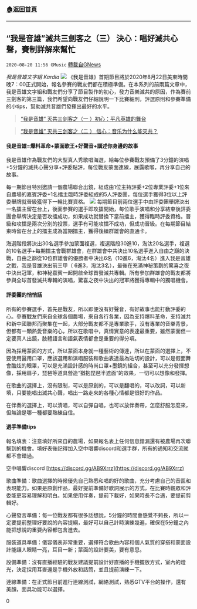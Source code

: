 ###  [:house:返回首頁](https://github.com/ourhimalayas/txt)
---

## “我是音雄”滅共三劍客之（三） 決心：唱好滅共心聲，賽制詳解來幫忙
`2020-08-20 11:56 GMusic` [轉載自GNews](https://gnews.org/zh-hant/307816/)

*我是音雄文字組 Kardia*
![](https://s3.amazonaws.com/gnews-media-offload/wp-content/uploads/2020/08/20114245/image0-7.jpg)
《我是音雄》首期節目將於2020年8月22日美東時間晚7：00正式開始，報名參賽的戰友們都在積極準備。在本系列的前兩篇文章中， 我是音雄文字組和戰友們分享了節目製作的初心，發力音樂滅共的原因，作為賽前三劍客的第三篇，我們希望向戰友們仔細說明一下比賽細則，評選原則和參賽準備的小tips，幫助滅共音雄們發揮出最好的水平。

> [“我是音雄” 灭共三剑客之（一 ）初心：平凡英雄的舞台](https://gnews.org/zh-hans/298387/)

> [“我是音雄” 灭共三剑客之（二 ） 信心：音乐为什么能灭共？](https://gnews.org/zh-hans/300504/)

####  **我是音雄=爆料革命+蒙面歌王+好聲音+講述你身邊的故事** 

我是音雄作為戰友們的大型真人秀歌唱海選，給每位參賽戰友預備了3分鐘的演唱+5分鐘的滅共心聲分享+評委點評，每位戰友蒙面連線，展露歌喉，再分享自己的故事。

每一期節目特別邀請一個農場聯合出鏡，組成由1位主持評委+2位專業評委+1位來自農場的嘉賓評委+1名擂主臨時評委組成的5人評委團，每位選手獲得3位以上評委舉牌就晉級獲得下一輪比賽資格。
![](https://s3.amazonaws.com/gnews-media-offload/wp-content/uploads/2020/08/20113828/%E6%88%91%E6%98%AF%E9%9F%B3%E9%9B%84-%E6%AF%94%E8%B5%9B%E8%AF%B4%E6%98%8Epic-scaled.jpg)
每期節目前兩位選手中由評委團舉牌決出一名擂主留在台上，後面參賽的選手即攻擂開始，每位歌手演唱和分享結束後評委團會舉牌決定是否攻擂成功，如果成功就替換下當前擂主，獲得臨時評委資格。晉級和攻擂是兩次分別的投票，選手有可能攻擂不成功，但成功晉級。在每期節目結束時留在台上的擂主成為當期擂主，獲得後續群雄會的直通卡。

海選階段將決出30名選手參加蒙面複選，複選階段30進10，淘汰20名選手，複選的10名選手+每期擂主會戰群雄會，在群雄會中共決出10名選手進入自由之巔的決戰，自由之巔從10位群雄會的優勝者中決出6名（10進6，淘汰4名）進入我是音雄之戰，我是音雄決出前三甲（ 6進3，淘汰3名），最後在充滿神秘策劃的驚喜之夜中決出冠軍，和神秘嘉賓一起開啟全球首發滅共專輯。所有參加群雄會的戰友都將參與全球首發滅共專輯的演唱，驚喜之夜中決出的冠軍將獲得專輯中的獨唱機會。

####  **評委團的悄悄話** 

所有的參賽選手，首先是戰友，所以即便沒有好聲音，有好故事也能打動評委的心。參賽戰友們來自全球各個農場，來自各行各業，因為支持爆料革命，支持滅共和新中國聯邦而聚集在一起，大部分戰友都不是專業歌手，沒有專業的音樂背景，但都有一顆熱愛音樂的心，所以在歌唱中，真情實意的表達最重要，雖然蒙面但一定要真人出鏡，肢體語言和語氣表情都會是重要的得分項。

因為採用蒙面的方式，所以蒙面本身就一種藝術的傳達，所以在蒙面的選擇上，不要使用醫用口罩，應該選用和演唱服裝和歌曲表達最為貼切的設計，可以是假面舞會酷炫的眼罩，可以是充滿設計感的時尚口罩+墨鏡的組合，甚至可以充分發揮想像，採用扇子，琵琶等道具營造“猶抱琵琶半遮面”的效果，一切可以想像和發揮。

在歌曲的選擇上，沒有限制，可以是原創的，可以是翻唱的，可以改詞，可以新填，只要能唱出滅共心聲，唱出一路走來的各種心情都是很好的作品。

在伴奏的選擇上，可以清唱，可以自彈自唱，也可以放伴奏帶，怎麼舒服怎麼來，但無論是哪一種都要熟練自信。

####  **選手準備tips** 

報名填表：注意填好所來自的農場，如果報名表上任何信息錯漏還有被農場再次聯繫到的機會。填好表後記得加入空中唱響discord和選手群，所有的通知和交流就都不會錯過。

空中唱響discord [https://discord.gg/AB9Xrrz](https://discord.gg/AB9Xrrz)

歌曲準備：歌曲選擇的時候優先自己熟悉和唱的好的歌曲，充分考慮自己的音區和表現能力。如果是原創作品，最好提前準備好歌詞展示的方式，在比賽時觀眾和評委能更容易理解和明白。如果使用伴奏，提前下載好，如果時長不合適，要提前剪輯好。

心聲發言準備：每一位戰友都有很多話想說，5分鐘的時間會感覺不夠長，所以一定要提前整理好要說的內容提綱，最好可以自己計時演練幾遍，確保在5分鐘之內能把想說的重要內容都包含進去。

服裝道具準備：儀容儀表非常重要，選擇符合歌曲內容和個人氣質的穿搭和蒙面設計能讓人眼睛一亮，耳目一新；蒙面的設計要美，要有意思。

設備準備：沒有直播經驗的戰友建議提前設計好直播的手機擺放方式，室內的燈光，決定採用耳麥還是手機外放和話筒，並且提前演練一下。

連線準備：在正式節目前進行連線測試，網絡測試，熟悉GTV平台的操作，還有美顏，面具功能可以選擇。

0
